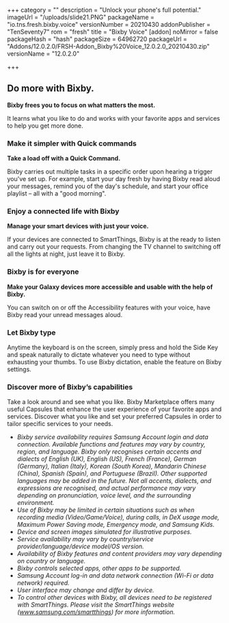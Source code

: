 +++
category = ""
description = "Unlock your phone's full potential."
imageUrl = "/uploads/slide21.PNG"
packageName = "io.tns.fresh.bixby.voice"
versionNumber = 20210430
addonPublisher = "TenSeventy7"
rom = "fresh"
title = "Bixby Voice"
[addon]
noMirror = false
packageHash = "hash"
packageSize = 64962720
packageUrl = "Addons/12.0.2.0/FRSH-Addon_Bixby%20Voice_12.0.2.0_20210430.zip"
versionName = "12.0.2.0"

+++
## Do more with Bixby.

**Bixby frees you to focus on what matters the most.**

It learns what you like to do and works with your favorite apps and services to help you get more done.

### Make it simpler with Quick commands

**Take a load off with a Quick Command.**

Bixby carries out multiple tasks in a specific order upon hearing a trigger you've set up. For example, start your day fresh by having Bixby read aloud your messages, remind you of the day's schedule, and start your office playlist – all with a "good morning".

### Enjoy a connected life with Bixby

**Manage your smart devices with just your voice.**

If your devices are connected to SmartThings, Bixby is at the ready to listen and carry out your requests. From changing the TV channel to switching off all the lights at night, just leave it to Bixby.

### Bixby is for everyone

**Make your Galaxy devices more accessible and usable with the help of Bixby.**

You can switch on or off the Accessibility features with your voice, have Bixby read your unread messages aloud.

### Let Bixby type

Anytime the keyboard is on the screen, simply press and hold the Side Key and speak naturally to dictate whatever you need to type without exhausting your thumbs. To use Bixby dictation, enable the feature on Bixby settings.

### Discover more of Bixby’s capabilities

Take a look around and see what you like. Bixby Marketplace offers many useful Capsules that enhance the user experience of your favorite apps and services. Discover what you like and set your preferred Capsules in order to tailor specific services to your needs.

* _Bixby service availability requires Samsung Account login and data connection. Available functions and features may vary by country, region, and language. Bixby only recognises certain accents and dialects of English (UK), English (US), French (France), German (Germany), Italian (Italy), Korean (South Korea), Mandarin Chinese (China), Spanish (Spain), and Portuguese (Brazil). Other supported languages may be added in the future. Not all accents, dialects, and expressions are recognised, and actual performance may vary depending on pronunciation, voice level, and the surrounding environment._
* _Use of Bixby may be limited in certain situations such as when recording media (Video/Game/Voice), during calls, in DeX usage mode, Maximum Power Saving mode, Emergency mode, and Samsung Kids._
* _Device and screen images simulated for illustrative purposes._
* _Service availability may vary by country/service provider/language/device model/OS version._
* _Availability of Bixby features and content providers may vary depending on country or language._
* _Bixby controls selected apps, other apps to be supported._
* _Samsung Account log-in and data network connection (Wi-Fi or data network) required._
* _User interface may change and differ by device._
* _To control other devices with Bixby, all devices need to be registered with SmartThings. Please visit the SmartThings website (www.samsung.com/smartthings) for more information._